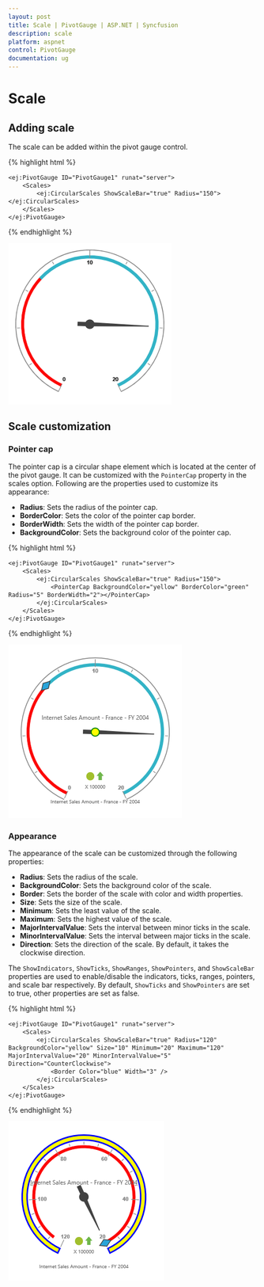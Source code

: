 ```yaml
---
layout: post
title: Scale | PivotGauge | ASP.NET | Syncfusion
description: scale
platform: aspnet
control: PivotGauge
documentation: ug
---
```


# Scale

## Adding scale

The scale can be added within the pivot gauge control.

{% highlight html %}

    <ej:PivotGauge ID="PivotGauge1" runat="server">
        <Scales>
            <ej:CircularScales ShowScaleBar="true" Radius="150"></ej:CircularScales>
        </Scales>
    </ej:PivotGauge>

{% endhighlight  %}

![](Scales_images/AddingScale.png) 

## Scale customization

### Pointer cap

The pointer cap is a circular shape element which is located at the center of the pivot gauge. It can be customized with the `PointerCap` property in the scales option. Following are the properties used to customize its appearance:

* **Radius**: Sets the radius of the pointer cap.
* **BorderColor**: Sets the color of the pointer cap border.
* **BorderWidth**: Sets the width of the pointer cap border.
* **BackgroundColor**: Sets the background color of the pointer cap.

{% highlight html %}

    <ej:PivotGauge ID="PivotGauge1" runat="server">
        <Scales>
            <ej:CircularScales ShowScaleBar="true" Radius="150">
                <PointerCap BackgroundColor="yellow" BorderColor="green" Radius="5" BorderWidth="2"></PointerCap>
            </ej:CircularScales>
        </Scales>
    </ej:PivotGauge>

{% endhighlight  %}

![](Scales_images/PointerCap.png)

### Appearance
The appearance of the scale can be customized through the following properties:

* **Radius**: Sets the radius of the scale.
* **BackgroundColor**: Sets the background color of the scale.
* **Border**: Sets the border of the scale with color and width properties.
* **Size**: Sets the size of the scale.
* **Minimum**: Sets the least value of the scale.
* **Maximum**: Sets the highest value of the scale.
* **MajorIntervalValue**: Sets the interval between minor ticks in the scale.
* **MinorIntervalValue**: Sets the interval between major ticks in the scale.
* **Direction**: Sets the direction of the scale. By default, it takes the clockwise direction.

The `ShowIndicators`, `ShowTicks`, `ShowRanges`, `ShowPointers`, and `ShowScaleBar` properties are used to enable/disable the indicators, ticks, ranges, pointers, and scale bar respectively.  By default, `ShowTicks` and `ShowPointers` are set to true, other properties are set as false. 

{% highlight html %}

    <ej:PivotGauge ID="PivotGauge1" runat="server">
        <Scales>
            <ej:CircularScales ShowScaleBar="true" Radius="120" BackgroundColor="yellow" Size="10" Minimum="20" Maximum="120" MajorIntervalValue="20" MinorIntervalValue="5" Direction="CounterClockwise">
                <Border Color="blue" Width="3" />
            </ej:CircularScales>
        </Scales>
    </ej:PivotGauge>

{% endhighlight  %}

![](Scales_images/Appearance.png)
